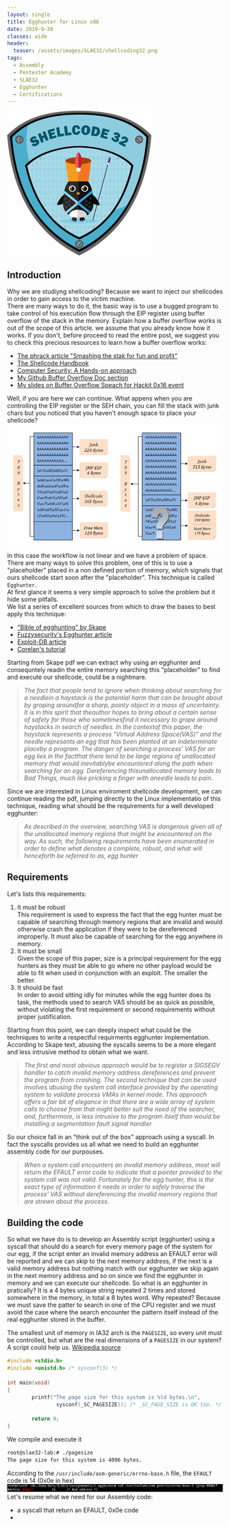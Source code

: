 ```yaml
---
layout: single
title: Egghunter for Linux x86
date: 2019-9-30
classes: wide
header:
  teaser: /assets/images/SLAE32/shellcoding32.png
tags:
  - Assembly
  - Pentester Academy
  - SLAE32
  - Egghunter
  - Certifications
--- 
```

![](/assets/images/SLAE32/shellcoding32.png)

## Introduction
Why we are studiyng shellcoding? Because we want to inject our shellcodes in order to gain access to the victim machine.<br>
There are many ways to do it, the basic way is to use a bugged program to take control of his execution flow through the EIP register using buffer overflow of the stack in the memory. Explain how a buffer overflow works is out of the scope of this article. we assume that you already know how it works. If you don't, before proceed to read the entire post, we suggest you to check this precious resources to learn how a buffer overflow works:
- [The phrack article "Smashing the stak for fun and profit"](www-inst.eecs.berkeley.edu/~cs161/fa08/papers/stack_smashing.pdf)
- [The Shellcode Handbook](https://doc.lagout.org/security/The%20Shellcoder%E2%80%99s%20Handbook.pdf)
- [Computer Security: A Hands-on approach](http://www.cis.syr.edu/~wedu/seed/Book/book_sample_buffer.pdf)
- [My Github Buffer Overflow Doc section](https://github.com/bolonobolo/buffer_overflow/tree/master/documentation)
- [My slides on Buffer Overflow Speach for Hackit 0x16 event](https://github.com/bolonobolo/buffer_overflow/blob/master/documentation/Basic%20Buffer%20Overflow.pdf)

Well, if you are here we can continue. What appens when you are controlling the EIP register or the SEH chain, you can fill the stack with junk chars but you noticed that you haven't enough space to place your shellcode? 
![](/assets/images/SLAE32/assignment_3/BO_0.png)<br>
In this case the workflow is not linear and we have a problem of space. There are many ways to solve this problem, one of this is to use a "placeholder" placed in a non defined portion of memory, which signals that ours shellcode start soon after the "placeholder". This technique is called ```Egghunter```.<br>
At first glance it seems a very simple approach to solve the problem but it hide some pitfalls.<br>
We list a series of excellent sources from which to draw the bases to best apply this technique:
- ["Bible of egghunting" by Skape](http://www.hick.org/code/skape/papers/egghunt-shellcode.pdf)
- [Fuzzysecurity's Egghunter article](http://www.fuzzysecurity.com/tutorials/expDev/4.html)
- [Exploit-DB article](https://www.exploit-db.com/docs/english/18482-egg-hunter---a-twist-in-buffer-overflow.pdf)
- [Corelan's tutorial](https://www.corelan.be/index.php/2010/01/09/exploit-writing-tutorial-part-8-win32-egg-hunting/)

Starting from Skape pdf we can extract why using an egghunter and consequntely readin the entire memory searching this "placeholder" to find and execute our shellcode, could be a nightmare.

>*The fact that people tend to ignore when thinking about searching for a needlein a haystack is the potential harm that can be brought about by groping aroundfor a sharp, pointy object in a mass of uncertainty. It is in this spirit that theauthor hopes to bring about a certain sense of safety for those who sometimesfind it necessary to grope around haystacks in search of needles. In the contextof this paper, the haystack represents a process "Virtual Address Space(VAS)" and the needle represents an egg that has been planted at an indeterminate placeby a program. The danger of searching a process’ VAS for an egg lies in the factthat there tend to be large regions of unallocated memory that would inevitablybe encountered along the path when searching for an egg. Dereferencing thisunallocated memory leads to Bad Things, much like pricking a finger with aneedle leads to pain.*<br>

Since we are interested in Linux enviroment shellcode development, we can continue reading the pdf, jumping directly to the Linux implementatio of this technique, reading what should be the requirements for a well developed egghunter:

>*As described in the overview, searching VAS is dangerous given all of the unallocated
memory regions that might be encountered on the way. As such, the
following requirements have been enumerated in order to define what denotes a
complete, robust, and what will henceforth be referred to as, egg hunter*<br>


## Requirements
Let's lists this requirements:

1. It must be robust <br>
This requirement is used to express the fact that the egg hunter must be
capable of searching through memory regions that are invalid and would
otherwise crash the application if they were to be dereferenced improperly.
It must also be capable of searching for the egg anywhere in memory.
2. It must be small <br>
Given the scope of this paper, size is a principal requirement for the egg
hunters as they must be able to go where no other payload would be able
to fit when used in conjunction with an exploit. The smaller the better.
3. It should be fast <br>
In order to avoid sitting idly for minutes while the egg hunter does its
task, the methods used to search VAS should be as quick as possible,
without violating the first requirement or second requirements without
proper justification.<br>

Starting from this point, we can deeply inspect what could be the techniques to write a respectful requirments egghunter implementation. According to Skape text, abusing the syscalls seems to be a more elegant and less intrusive method to obtain what we want.

>*The first and most obvious approach would be to register a
SIGSEGV handler to catch invalid memory address dereferences and prevent the
program from crashing. The second technique that can be used involves abusing
the system call interface provided by the operating system to validate process
VMAs in kernel mode. This approach offers a fair bit of elegance in that there
are a wide array of system calls to choose from that might better suit the need
of the searcher, and, furthermore, is less intrusive to the program itself than
would be installing a segmentation fault signal handler*<br>

So our choice fall in an "think out of the box" approach using a syscall. In fact the syscalls provides us all what we need to build an egghunter assembly code for our purpouses.

>*When a system call encounters an invalid memory address, most will return the EFAULT error code to indicate that a pointer provided to the system call was not valid. Fortunately for the egg hunter, this is the exact type of information it needs in order to safely traverse the process’ VAS without dereferencing the invalid memory regions that are strewn about the process.*<br>

## Building the code
So what we have do is to develop an Assembly script (egghunter) using a syscall that should do a search for every memory page of the system for our egg, if the script enter an invalid memory address an EFAULT error will be reported and we can skip to the next memory address, if the next is a valid memory address but nothing match with our egghunter we skip again in the next memory address and so on since we find the egghunter in memory and we can execute our shellcode.
So what is an egghunter in pratically? It is a 4 bytes unique string repeated 2 times and stored somewhere in the memory, in total a 8 bytes word. Why repeated? Because we must save the patter to search in one of the CPU register and we must avoid the case where the search encounter the pattern itself instead of the real egghunter stored in the buffer.<br> 

The smallest unit of memory in IA32 arch is the ```PAGESIZE```, so every unit must be controlled, but what are the real dimensions of a ```PAGESIZE``` in our system? A script could help us. [Wikipedia source](https://en.wikipedia.org/wiki/Page_(computer_memory))
```C
#include <stdio.h>
#include <unistd.h> /* sysconf(3) */

int main(void)
{
        printf("The page size for this system is %ld bytes.\n",
                sysconf(_SC_PAGESIZE)); /* _SC_PAGE_SIZE is OK too. */

        return 0;
}

```
We compile and execute it

```bash
root@slae32-lab:# ./pagesize 
The page size for this system is 4096 bytes.
```
According to the ```/usr/include/asm-generic/errno-base.h``` file, the ```EFAULT``` code is 14 (0x0e in hex)
![](/assets/images/SLAE32/assignment_3/egghunter_0.png)<br>
Let's resume what we need for our Assembly code:
- a syscall that return an EFAULT, 0x0e code
- 





